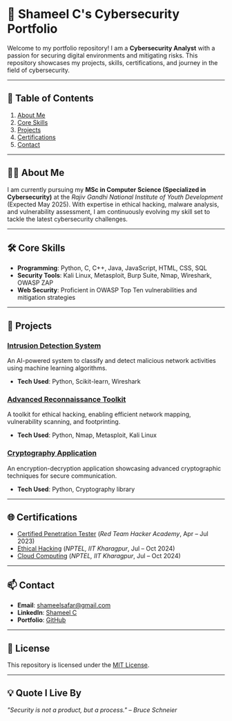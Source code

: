 # 🚀 Shameel C's Cybersecurity Portfolio

Welcome to my portfolio repository! I am a **Cybersecurity Analyst** with a passion for securing digital environments and mitigating risks. This repository showcases my projects, skills, certifications, and journey in the field of cybersecurity.

---

## 📌 Table of Contents
1. [About Me](#about-me)
2. [Core Skills](#core-skills)
3. [Projects](#projects)
4. [Certifications](#certifications)
5. [Contact](#contact)

---

## 🧑‍💻 About Me
I am currently pursuing my **MSc in Computer Science (Specialized in Cybersecurity)** at the *Rajiv Gandhi National Institute of Youth Development* (Expected May 2025). With expertise in ethical hacking, malware analysis, and vulnerability assessment, I am continuously evolving my skill set to tackle the latest cybersecurity challenges.

---

## 🛠️ Core Skills
- **Programming**: Python, C, C++, Java, JavaScript, HTML, CSS, SQL
- **Security Tools**: Kali Linux, Metasploit, Burp Suite, Nmap, Wireshark, OWASP ZAP
- **Web Security**: Proficient in OWASP Top Ten vulnerabilities and mitigation strategies

---

## 🚀 Projects

### [Intrusion Detection System](https://github.com/ShameelC/intrusion-detection-system)
An AI-powered system to classify and detect malicious network activities using machine learning algorithms.
- **Tech Used**: Python, Scikit-learn, Wireshark

### [Advanced Reconnaissance Toolkit](https://github.com/ShameelC/advanced-recon-toolkit)
A toolkit for ethical hacking, enabling efficient network mapping, vulnerability scanning, and footprinting.
- **Tech Used**: Python, Nmap, Metasploit, Kali Linux

### [Cryptography Application](https://github.com/ShameelC/cryptography-app)
An encryption-decryption application showcasing advanced cryptographic techniques for secure communication.
- **Tech Used**: Python, Cryptography library

---

## 🌐 Certifications
- [Certified Penetration Tester](https://www.redteamacademy.com) (*Red Team Hacker Academy*, Apr – Jul 2023)
- [Ethical Hacking](https://nptel.ac.in/) (*NPTEL, IIT Kharagpur*, Jul – Oct 2024)
- [Cloud Computing](https://nptel.ac.in/) (*NPTEL, IIT Kharagpur*, Jul – Oct 2024)

---

## 📫 Contact
- **Email**: [shameelsafar@gmail.com](mailto:shameelsafar@gmail.com)
- **LinkedIn**: [Shameel C](https://www.linkedin.com/in/shameel-c-17710325b)
- **Portfolio**: [GitHub](https://github.com/ShameelC)

---

## 📄 License
This repository is licensed under the [MIT License](https://opensource.org/licenses/MIT).

---

## 💡 Quote I Live By
*"Security is not a product, but a process." – Bruce Schneier*
